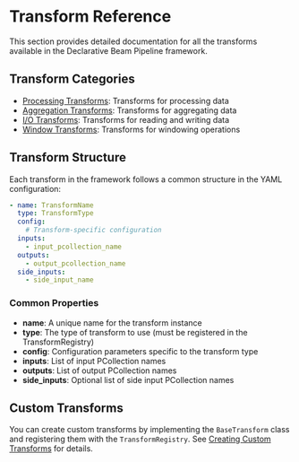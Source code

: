 # Transform Reference

This section provides detailed documentation for all the transforms available in the Declarative Beam Pipeline framework.

## Transform Categories

- [Processing Transforms](processing/README.md): Transforms for processing data
- [Aggregation Transforms](aggregation/README.md): Transforms for aggregating data
- [I/O Transforms](io/README.md): Transforms for reading and writing data
- [Window Transforms](window/README.md): Transforms for windowing operations

## Transform Structure

Each transform in the framework follows a common structure in the YAML configuration:

```yaml
- name: TransformName
  type: TransformType
  config:
    # Transform-specific configuration
  inputs:
    - input_pcollection_name
  outputs:
    - output_pcollection_name
  side_inputs:
    - side_input_name
```

### Common Properties

- **name**: A unique name for the transform instance
- **type**: The type of transform to use (must be registered in the TransformRegistry)
- **config**: Configuration parameters specific to the transform type
- **inputs**: List of input PCollection names
- **outputs**: List of output PCollection names
- **side_inputs**: Optional list of side input PCollection names

## Custom Transforms

You can create custom transforms by implementing the `BaseTransform` class and registering them with the `TransformRegistry`. See [Creating Custom Transforms](../advanced/custom_transforms.md) for details.
